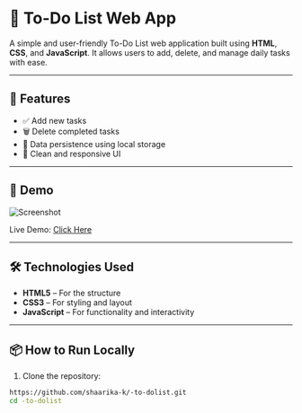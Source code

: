 # 📝 To-Do List Web App

A simple and user-friendly To-Do List web application built using **HTML**, **CSS**, and **JavaScript**. It allows users to add, delete, and manage daily tasks with ease.

---

## 🚀 Features

- ✅ Add new tasks
- 🗑️ Delete completed tasks
- 💾 Data persistence using local storage
- 🎨 Clean and responsive UI

---

## 📸 Demo

![Screenshot](![image](https://github.com/user-attachments/assets/44022a02-3937-4f04-bfa5-43c7c7607c3e))

Live Demo: [Click Here](https://github.com/shaarika-k/-to-dolist/tree/1c5b4a411d32f065d7a2d24d1d211128b5d8a607/todolist) 

---

## 🛠️ Technologies Used

- **HTML5** – For the structure
- **CSS3** – For styling and layout
- **JavaScript** – For functionality and interactivity

---

## 📦 How to Run Locally

1. Clone the repository:

```bash
https://github.com/shaarika-k/-to-dolist.git
cd -to-dolist
